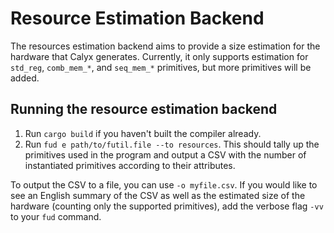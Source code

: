 # Resource Estimation Backend

The resources estimation backend aims to provide a size estimation for the hardware that Calyx generates. Currently, it only supports estimation for `std_reg`, `comb_mem_*`, and `seq_mem_*` primitives, but more primitives will be added.

## Running the resource estimation backend

1. Run `cargo build` if you haven't built the compiler already.
2. Run `fud e path/to/futil.file --to resources`. This should tally up the primitives used in the program and output a CSV with the number of instantiated primitives according to their attributes.

To output the CSV to a file, you can use `-o myfile.csv`.
If you would like to see an English summary of the CSV as well as the estimated size of the hardware (counting only the supported primitives), add the verbose flag `-vv` to your `fud` command.
